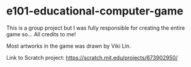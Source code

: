# e101-educational-computer-game

This is a group project but I was fully responsible for creating the entire game so... All credits to me! 

Most artworks in the game was drawn by Viki Lin. 

Link to Scratch project: https://scratch.mit.edu/projects/673902950/
